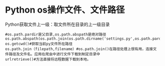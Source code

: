 # Python os操作文件、文件路径
Python获取文件上一级：取文件所在目录的上一级目录

```
#os.path.pardir是父目录,os.path.abspath是绝对路径
os.path.abspath(os.path.join(os.path.dirname('settings.py',os.path.pardir)) 
os.getcwd()#获取当前py文件所在路径
os.path.join（filepath,filename）#os.path.join()在路径处理上很有用，连接文件路径及文件名。应用在爬虫中进行文件下载到制定目录中
urlretrieve()#方法直接将远程数据下载到本地。
```